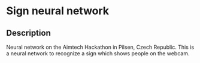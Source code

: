 # Sign neural network
## Description
Neural network on the Aimtech Hackathon in Pilsen, Czech Republic. This is a neural network to recognize a sign which shows people on the webcam.
